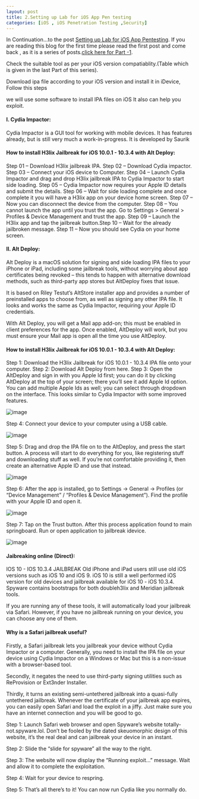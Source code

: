 ```yaml
---
layout: post
title: 2.Setting up Lab for iOS App Pen testing
categories: [iOS , iOS Penetration Testing ,Security]
---
```

In Continuation...to the post [Setting up Lab for iOS App Pentesting](https://kranthikiran-security.github.io/iOS-Security-Synopsis/). If you are reading this blog for the first time 
please read the first post and come back , as it is a series of posts.[click here for Part -1](https://kranthikiran-security.github.io/iOS-Security-Synopsis/).

Check the suitable tool as per your iOS version compatiablity.(Table which is given in the last Part of this series). 

Download ipa file according to your iOS version and install it in iDevice, Follow this steps

we will use some software to install IPA files on iOS It also can help you exploit.

#### I. Cydia Impactor:
Cydia Impactor is a GUI tool for working with mobile devices. It has features already, but is 
still very much a work-in-progress. It is developed by Saurik

#### How to install H3lix Jailbreak for iOS 10.0.1 - 10.3.4 with Alt Deploy:
Step 01 – Download H3lix jailbreak IPA.
Step 02 – Download Cydia impactor.
Step 03 – Connect your iOS device to Computer.
Step 04 – Launch Cydia Impactor and drag and drop H3lix jailbreak IPA to Cydia Impactor to start 
side loading.
Step 05 – Cydia Impactor now requires your Apple ID details and submit the details.
Step 06 – Wait for side loading complete and once complete it you will have a H3lix app on your 
device home screen.
Step 07 – Now you can disconnect the device from the computer.
Step 08 – You cannot launch the app until you trust the app. Go to Settings > General > Profiles 
& Device Management and trust the app.
Step 09 – Launch the H3lix app and tap the jailbreak button.Step 10 – Wait for the already jailbroken message.
Step 11 – Now you should see Cydia on your home screen.

#### II. Alt Deploy:
Alt Deploy is a macOS solution for signing and side loading IPA files to your iPhone or iPad, 
including some jailbreak tools, without worrying about app certificates being revoked – this tends to 
happen with alternative download methods, such as third-party app stores but AltDeploy fixes that 
issue.

It is based on Riley Testut’s AltStore installer app and provides a number of preinstalled apps 
to choose from, as well as signing any other IPA file. It looks and works the same as Cydia Impactor, 
requiring your Apple ID credentials.

With Alt Deploy, you will get a Mail app add-on; this must be enabled in client preferences 
for the app. Once enabled, AltDeploy will work, but you must ensure your Mail app is open all the 
time you use AltDeploy.

#### How to install H3lix Jailbreak for iOS 10.0.1 - 10.3.4 with Alt Deploy:
Step 1: Download the H3lix Jailbreak for iOS 10.0.1 - 10.3.4 IPA file onto your computer.
Step 2: Download Alt Deploy from here.
Step 3: Open the AltDeploy and sign in with you Apple Id first; you can do it by clicking AltDeploy at 
the top of your screen; there you’ll see it add Apple Id option. You can add multiple Apple Ids as 
well; you can select through dropdown on the interface. This looks similar to Cydia Impactor with 
some improved features.

![image](https://user-images.githubusercontent.com/85728232/121729253-deebb480-cb0b-11eb-9e80-f260a2f89d74.png)

Step 4: Connect your device to your computer using a USB cable.

![image](https://user-images.githubusercontent.com/85728232/121729334-fa56bf80-cb0b-11eb-9256-7b354d0f11e1.png)

Step 5: Drag and drop the IPA file on to the AltDeploy, and press the start button. A process will start 
to do everything for you, like registering stuff and downloading stuff as well.
If you’re not comfortable providing it, then create an alternative Apple ID and use that instead.

![image](https://user-images.githubusercontent.com/85728232/121729438-1bb7ab80-cb0c-11eb-92c3-897978e3f068.png)

Step 6: After the app is installed, go to Settings -> General -> Profiles (or “Device Management” / 
“Profiles & Device Management”). Find the profile with your Apple ID and open it.

![image](https://user-images.githubusercontent.com/85728232/121729575-44d83c00-cb0c-11eb-95b1-402cb3d41db6.png)

Step 7: Tap on the Trust button. After this process application found to main springboard. Run or 
open application to jailbreak idevice.

![image](https://user-images.githubusercontent.com/85728232/121729750-70f3bd00-cb0c-11eb-94df-7ce7df40f290.png)

#### Jaibreaking online (Direct):
IOS 10 - IOS 10.3.4 JAILBREAK
Old iPhone and iPad users still use old iOS versions such as iOS 10 and iOS 9. iOS 10 is still a 
well performed iOS version for old devices and jailbreak available for iOS 10 - iOS 10.3.4.
Spyware contains bootstraps for both doubleh3lix and Meridian jailbreak tools.

If you are running any of these tools, it will automatically load your jailbreak via Safari. 
However, if you have no jailbreak running on your device, you can choose any one of them.

#### Why is a Safari jailbreak useful?

Firstly, a Safari jailbreak lets you jailbreak your device without Cydia Impactor or a computer. 
Generally, you need to install the IPA file on your device using Cydia Impactor on a Windows or Mac 
but this is a non-issue with a browser-based tool.

Secondly, it negates the need to use third-party signing utilities such as ReProvision or 
Ext3nder Installer.

Thirdly, it turns an existing semi-untethered jailbreak into a quasi-fully untethered jailbreak. 
Whenever the certificate of your jailbreak app expires, you can easily open Safari and load the 
exploit in a jiffy. Just make sure you have an internet connection and you will be good to go.

Step 1:  Launch Safari web browser and open Spyware’s website totally-not.spyware.lol. Don’t be 
fooled by the dated skeuomorphic design of this website, it’s the real deal and can jailbreak your 
device in an instant.

Step 2:  Slide the “slide for spyware” all the way to the right.

Step 3:  The website will now display the “Running exploit…” message. Wait and allow it to complete 
the exploitation.

Step 4:  Wait for your device to respring.

Step 5:  That’s all there’s to it! You can now run Cydia like you normally do.






























